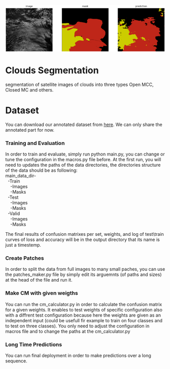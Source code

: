 
&nbsp;&nbsp;&nbsp;&nbsp;&nbsp;&nbsp;&nbsp;&nbsp;&nbsp;&nbsp;&nbsp;&nbsp;&nbsp;&nbsp;&nbsp;&nbsp;&nbsp;&nbsp;&nbsp;&nbsp;&nbsp;&nbsp;&nbsp;&nbsp;&nbsp;&nbsp;&nbsp;&nbsp;&nbsp;&nbsp;&nbsp;&nbsp;![Example](example.png)

# Clouds Segmentation
segmentation of satellite images of clouds into three types Open MCC, Closed MC and others.

# Dataset
You can download our annotated dataset from [here](https://drive.google.com/drive/folders/15xIoFlF2EJicmPSgK_UV60HumltTN3Lw?usp=sharing). We can only share the annotated part for now.


### Training and Evaluation
In order to train and evaluate, simply run python main.py, you can change or tune the configuration in the macros.py file before.
At the first run, you will need to updates the paths of the data directories, the directories structure of the data should be as following: \
main_data_dir- \
&nbsp;&nbsp;-Train\
        &nbsp;&nbsp;&nbsp;&nbsp;-Images \
        &nbsp;&nbsp;&nbsp;&nbsp;-Masks \
    &nbsp;&nbsp;-Test \
        &nbsp;&nbsp;&nbsp;&nbsp;-Images \
        &nbsp;&nbsp;&nbsp;&nbsp;-Masks \
    &nbsp;&nbsp;-Valid     \
        &nbsp;&nbsp;&nbsp;&nbsp;-Images \
        &nbsp;&nbsp;&nbsp;&nbsp;-Masks 
       
      
The final results of confusion matrixes per set, weights, and log of test\train curves of loss and accuracy will be in the output directory that its name is just a timestemp.        


### Create Patches
In order to split the data from full images to many small paches, you can use the patches_maker.py file by simply edit its arguemnts (of paths and sizes) at the head of the file and run it.


### Make CM with given weigths
You can run the cm_calculator.py in order to calculate the confusion matrix for a given weights. It enables to test weights of specific configuration also with a diffrent test configuration because here the weights are given as an independent input (could be usefull fir example to train on four classes and to test on three classes). You only need to adjust the configuration in macros file and to change the paths at the cm_calculator.py


### Long Time Predictions
You can run final deployment in order to make predictions over a long sequence.

